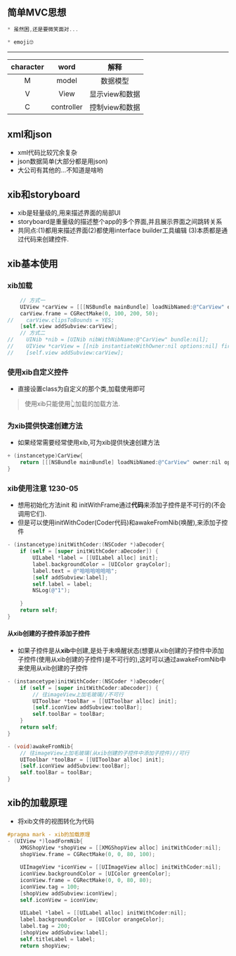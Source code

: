
## 简单MVC思想
```objectivec
* 虽然困,还是要微笑面对...

* emoji🙄
```
---
 |character|word|解释
 |:----:| :----:| :----: |
 |M |model |数据模型
 |V |View |显示view和数据
 |C |controller |控制view和数据
 
## xml和json
* xml代码比较冗余复杂
* json数据简单(大部分都是用json)
* 大公司有其他的...不知道是啥哟

## xib和storyboard
* xib是轻量级的,用来描述界面的局部UI
* storyboard是重量级的描述整个app的多个界面,并且展示界面之间跳转关系
* 共同点:(1)都用来描述界面(2)都使用interface builder工具编辑
(3)本质都是通过代码来创建控件.

## xib基本使用

### xib加载
```objectivec
    // 方式一
    UIView *carView = [[[NSBundle mainBundle] loadNibNamed:@"CarView" owner:nil options:nil] firstObject];
    carView.frame = CGRectMake(0, 100, 200, 50);
//    carView.clipsToBounds = YES;
    [self.view addSubview:carView];
    // 方式二
//    UINib *nib = [UINib nibWithNibName:@"CarView" bundle:nil];
//    UIView *carView = [[nib instantiateWithOwner:nil options:nil] firstObject];
//    [self.view addSubview:carView];
```

### 使用xib自定义控件
* 直接设置class为自定义的那个类,加载使用即可
> 使用xib只能使用👆加载的加载方法.

### 为xib提供快速创建方法
* 如果经常需要经常使用xib,可为xib提供快速创建方法

```objectivec
+ (instancetype)CarView{
    return [[[NSBundle mainBundle] loadNibNamed:@"CarView" owner:nil options:nil] firstObject];
}
```
### xib使用注意 1230-05
* 想用初始化方法init 和 initWithFrame通过**代码**来添加子控件是不可行的(不会调用它们).
* 但是可以使用initWithCoder(Coder代码)和awakeFromNib(唤醒),来添加子控件

```objectivec
- (instancetype)initWithCoder:(NSCoder *)aDecoder{
    if (self = [super initWithCoder:aDecoder]) {
        UILabel *label = [[UILabel alloc] init];
        label.backgroundColor = [UIColor grayColor];
        label.text = @"哈哈哈哈哈哈";
        [self addSubview:label];
        self.label = label;
        NSLog(@"1");
        
    }
    return self;
}
```
#### 从xib创建的子控件添加子控件
* 如果子控件是从**xib**中创建,是处于未唤醒状态(想要从xib创建的子控件中添加子控件(使用从xib创建的子控件)是不可行的),这时可以通过awakeFromNib中来使用从xib创建的子控件

```objectivec
- (instancetype)initWithCoder:(NSCoder *)aDecoder{
    if (self = [super initWithCoder:aDecoder]) {
        // 往imageView上加毛玻璃//不可行
        UIToolbar *toolBar = [[UIToolbar alloc] init];
        [self.iconView addSubview:toolBar];
        self.toolBar = toolBar;  
    }
    return self;
}
```

```objectivec
- (void)awakeFromNib{
    // 往imageView上加毛玻璃(从xib创建的子控件中添加子控件)//可行
    UIToolbar *toolBar = [[UIToolbar alloc] init];
    [self.iconView addSubview:toolBar];
    self.toolBar = toolBar;
}
```

## xib的加载原理
* 将xib文件的视图转化为代码

```objectivec
#pragma mark - xib的加载原理
- (UIView *)loadFormNib{
    XMGShopView *shopView = [[XMGShopView alloc] initWithCoder:nil];
    shopView.frame = CGRectMake(0, 0, 80, 100);
    
    UIImageView *iconView = [[UIImageView alloc] initWithCoder:nil];
    iconView.backgroundColor = [UIColor greenColor];
    iconView.frame = CGRectMake(0, 0, 80, 80);
    iconView.tag = 100;
    [shopView addSubview:iconView];
    self.iconView = iconView;
    
    UILabel *label = [[UILabel alloc] initWithCoder:nil];
    label.backgroundColor = [UIColor orangeColor];
    label.tag = 200;
    [shopView addSubview:label];
    self.titleLabel = label;
    return shopView;

```








